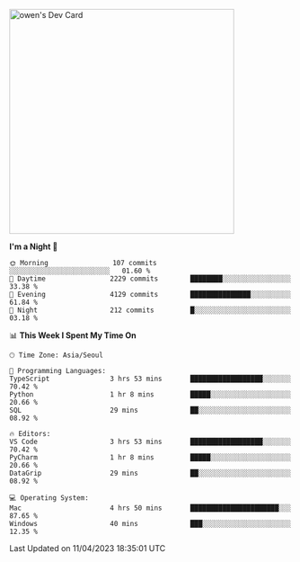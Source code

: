 <a href="https://app.daily.dev/owen_9066"><img src="https://api.daily.dev/devcards/51e5c69f10114f2abe0ae390c27b0828.png?r=hyb" width="400" alt="owen's Dev Card"/></a>

 
 <!--START_SECTION:waka-->
**I'm a Night 🦉** 

```text
🌞 Morning                107 commits         ░░░░░░░░░░░░░░░░░░░░░░░░░   01.60 % 
🌆 Daytime                2229 commits        ████████░░░░░░░░░░░░░░░░░   33.38 % 
🌃 Evening                4129 commits        ███████████████░░░░░░░░░░   61.84 % 
🌙 Night                  212 commits         █░░░░░░░░░░░░░░░░░░░░░░░░   03.18 % 
```


📊 **This Week I Spent My Time On** 

```text
🕑︎ Time Zone: Asia/Seoul

💬 Programming Languages: 
TypeScript               3 hrs 53 mins       ██████████████████░░░░░░░   70.42 % 
Python                   1 hr 8 mins         █████░░░░░░░░░░░░░░░░░░░░   20.66 % 
SQL                      29 mins             ██░░░░░░░░░░░░░░░░░░░░░░░   08.92 % 

🔥 Editors: 
VS Code                  3 hrs 53 mins       ██████████████████░░░░░░░   70.42 % 
PyCharm                  1 hr 8 mins         █████░░░░░░░░░░░░░░░░░░░░   20.66 % 
DataGrip                 29 mins             ██░░░░░░░░░░░░░░░░░░░░░░░   08.92 % 

💻 Operating System: 
Mac                      4 hrs 50 mins       ██████████████████████░░░   87.65 % 
Windows                  40 mins             ███░░░░░░░░░░░░░░░░░░░░░░   12.35 % 
```


 Last Updated on 11/04/2023 18:35:01 UTC
<!--END_SECTION:waka-->
